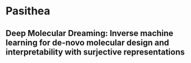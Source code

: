 # Pasithea
## Deep Molecular Dreaming: Inverse machine learning for de-novo molecular design and interpretability with surjective representations

